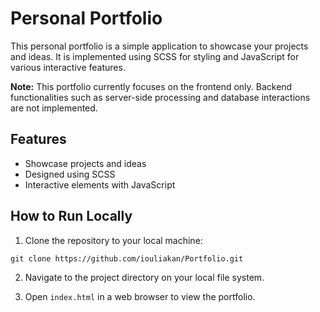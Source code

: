 # Personal Portfolio

This personal portfolio is a simple application to showcase your projects and ideas. It is implemented using SCSS for styling and JavaScript for various interactive features.

**Note:** This portfolio currently focuses on the frontend only. Backend functionalities such as server-side processing and database interactions are not implemented.

## Features

- Showcase projects and ideas
- Designed using SCSS
- Interactive elements with JavaScript


## How to Run Locally

1. Clone the repository to your local machine:

```
git clone https://github.com/iouliakan/Portfolio.git

```

2. Navigate to the project directory on your local file system.

3. Open `index.html` in a web browser to view the portfolio.
